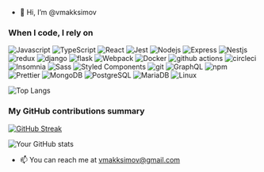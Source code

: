 - 👋 Hi, I’m @vmakksimov
<h3>When I code, I rely on</h3>
<p>
  <img alt="Javascript" src="https://img.shields.io/badge/-javascript-f7df1c?style=flat-square&logo=javascript&logoColor=black" />
  <img alt="TypeScript" src="https://img.shields.io/badge/-TypeScript-007ACC?style=flat-square&logo=typescript&logoColor=white" />
  <img alt="React" src="https://img.shields.io/badge/-React-45b8d8?style=flat-square&logo=react&logoColor=white" />
  <img alt="Jest" src="https://img.shields.io/badge/-jest-be3d19?style=flat-square&logo=jest&logoColor=white" />
  <img alt="Nodejs" src="https://img.shields.io/badge/-Nodejs-43853d?style=flat-square&logo=Node.js&logoColor=white" />
  <img alt="Express" src="https://img.shields.io/badge/-Express-1F2328?style=flat-square&logo=express&logoColor=white" />
  <img alt="Nestjs" src="https://img.shields.io/badge/-nestjs-CB3837?style=flat-square&logo=nest&logoColor=white" />
  <img alt="redux" src="https://img.shields.io/badge/-Redux-764ABC?style=flat-square&logo=redux&logoColor=white" />
  <img alt="django" src="https://img.shields.io/badge/-Django-34a853?style=flat-square&logo=django&logoColor=white" />
  <img alt="flask" src="https://img.shields.io/badge/-Flask-c3e6e6?style=flat-square&logo=flask&logoColor=black" />
  <img alt="Webpack" src="https://img.shields.io/badge/-Webpack-8DD6F9?style=flat-square&logo=webpack&logoColor=white" />
  <img alt="Docker" src="https://img.shields.io/badge/-Docker-46a2f1?style=flat-square&logo=docker&logoColor=white" />
  <img alt="github actions" src="https://img.shields.io/badge/-Github_Actions-2088FF?style=flat-square&logo=github-actions&logoColor=white" />
  <img alt="circleci" src="https://img.shields.io/badge/-circleci-1F2328?style=flat-square&logo=github-actions&logoColor=white" />
  <img alt="Insomnia" src="https://img.shields.io/badge/-Insomnia-5849BE?style=flat-square&logo=insomnia&logoColor=white" />
  <img alt="Sass" src="https://img.shields.io/badge/-Sass-CC6699?style=flat-square&logo=sass&logoColor=white" />
  <img alt="Styled Components" src="https://img.shields.io/badge/-Styled_Components-db7092?style=flat-square&logo=styled-components&logoColor=white" />
  <img alt="git" src="https://img.shields.io/badge/-Git-F05032?style=flat-square&logo=git&logoColor=white" />
  <img alt="GraphQL" src="https://img.shields.io/badge/-GraphQL-ea2845?style=flat-square&logo=graphql&logoColor=white" />
  <img alt="npm" src="https://img.shields.io/badge/-NPM-CB3837?style=flat-square&logo=npm&logoColor=white" />
  <img alt="Prettier" src="https://img.shields.io/badge/-Prettier-F7B93E?style=flat-square&logo=prettier&logoColor=white" />
  <img alt="MongoDB" src="https://img.shields.io/badge/-MongoDB-13aa52?style=flat-square&logo=mongodb&logoColor=white" />
  <img alt="PostgreSQL" src="https://img.shields.io/badge/-PostgreSQL-31638C?style=flat-square&logo=postgresql&logoColor=white" />
  <img alt="MariaDB" src="https://img.shields.io/badge/-MariaDB-C1775A?style=flat-square&logo=mariadb&logoColor=white" />
  <img alt="Linux" src="https://img.shields.io/badge/-Linux-EFB710?style=flat-square&logo=linux&logoColor=black" />
    

  
</p>

![Top Langs](https://github-readme-stats.vercel.app/api/top-langs/?username=vmakksimov&&size_weight=0.5&count_weight=1.8&layout=compact)

<h3>My GitHub contributions summary</h3>

[![GitHub Streak](https://github-readme-streak-stats.herokuapp.com?user=vmakksimov&theme=dark&ring=fb4362&file=fb4362&currStreakNum=fb4362&currStreakLabel=fb4362&hide_border=true)](https://git.io/streak-stats)

![Your GitHub stats](https://github-readme-stats.vercel.app/api?username=vmakksimov&hide_border=true&show_icons=true&bg_color=151515&title_color=fb4362&icon_color=fb4362&text_bold=false&text_color=9e9e9e)

- 📫 You can reach me at vmakksimov@gmail.com
<!---
vmakksimov/vmakksimov is a ✨ special ✨ repository because its `README.md` (this file) appears on your GitHub profile.
You can click the Preview link to take a look at your changes.
--->
